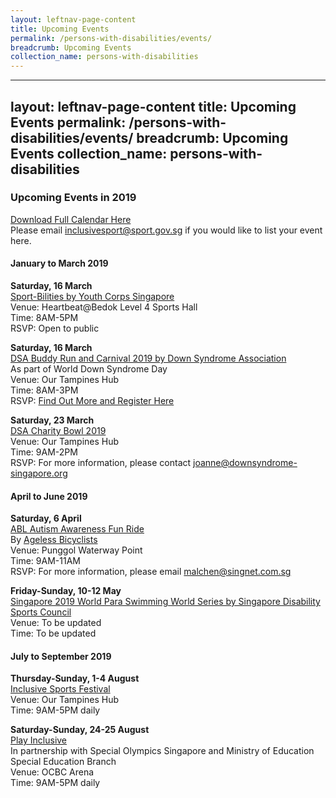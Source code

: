 ```yaml
---
layout: leftnav-page-content
title: Upcoming Events
permalink: /persons-with-disabilities/events/
breadcrumb: Upcoming Events
collection_name: persons-with-disabilities
---
```


---
layout: leftnav-page-content
title: Upcoming Events
permalink: /persons-with-disabilities/events/
breadcrumb: Upcoming Events
collection_name: persons-with-disabilities
---

### Upcoming Events in 2019
[Download Full Calendar Here](/images/File-DSMPCalendar2019.pdf)
<BR>Please email inclusivesport@sport.gov.sg if you would like to list your event here. 

#### January to March 2019

**Saturday, 16 March**
<BR><U>Sport-Bilities by Youth Corps Singapore</U>
<BR>Venue: Heartbeat@Bedok Level 4 Sports Hall
<BR>Time: 8AM-5PM
<BR>RSVP: Open to public
  
 **Saturday, 16 March**
<BR><U>DSA Buddy Run and Carnival 2019 by Down Syndrome Association</U>
<BR>As part of World Down Syndrome Day
<BR>Venue: Our Tampines Hub
<BR>Time: 8AM-3PM
<BR>RSVP: [Find Out More and Register Here](http://www.downsyndrome-singapore.org/post/view/14/155)

 **Saturday, 23 March**
<BR><U>DSA Charity Bowl 2019</U>
<BR>Venue: Our Tampines Hub
<BR>Time: 9AM-2PM
<BR>RSVP: For more information, please contact joanne@downsyndrome-singapore.org

#### April to June 2019

**Saturday, 6 April**
<BR><U>ABL Autism Awareness Fun Ride</u>
<BR>By [Ageless Bicyclists](https://www.facebook.com/AgelessBicyclists/)
<BR>Venue: Punggol Waterway Point
<BR>Time: 9AM-11AM
<BR>RSVP: For more information, please email malchen@singnet.com.sg 

**Friday-Sunday, 10-12 May**
<BR><U>Singapore 2019 World Para Swimming World Series by Singapore Disability Sports Council</u>
<BR>Venue: To be updated
<BR>Time: To be updated

#### July to September 2019

**Thursday-Sunday, 1-4 August**
<BR><U>Inclusive Sports Festival</u>
<BR>Venue: Our Tampines Hub
<BR>Time: 9AM-5PM daily

**Saturday-Sunday, 24-25 August**
<BR><U>Play Inclusive</u>
<BR>In partnership with Special Olympics Singapore and Ministry of Education Special Education Branch
<BR>Venue: OCBC Arena
<BR>Time: 9AM-5PM daily
